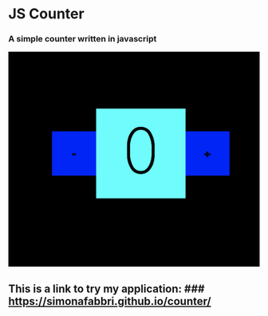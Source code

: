 # JS Counter

### A simple counter written in javascript

![Alt text](imageCounter.png?raw=true "Optional Title")

## This is a link to try my application: ### https://simonafabbri.github.io/counter/
